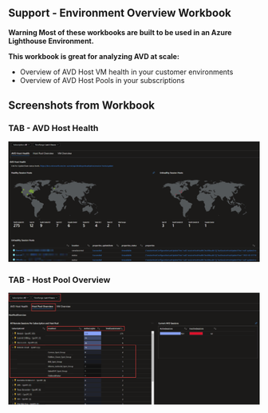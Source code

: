 ## Support - Environment Overview Workbook

**Warning Most of these workbooks are built to be used in an Azure Lighthouse Environment.**

**This workbook is great for analyzing AVD at scale:**

  - Overview of AVD Host VM health in your customer environments
  - Overview of AVD Host Pools in your subscriptions
 

## Screenshots from Workbook

### TAB - AVD Host Health

![image](https://github.com/bsonnek/Public/blob/main/AzureMonitorWorkbooks/Environment%20Overview/screenshots/1-AVDHostHealth.png?raw=true)

### TAB - Host Pool Overview
![image](https://github.com/bsonnek/Public/blob/main/AzureMonitorWorkbooks/Environment%20Overview/screenshots/2-HostPoolOverview.png?raw=true)
